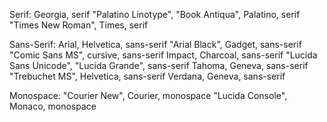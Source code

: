 Serif:
Georgia, serif
"Palatino Linotype", "Book Antiqua", Palatino, serif
"Times New Roman", Times, serif

Sans-Serif:
Arial, Helvetica, sans-serif
"Arial Black", Gadget, sans-serif
"Comic Sans MS", cursive, sans-serif
Impact, Charcoal, sans-serif
"Lucida Sans Unicode", "Lucida Grande", sans-serif
Tahoma, Geneva, sans-serif
"Trebuchet MS", Helvetica, sans-serif
Verdana, Geneva, sans-serif

Monospace:
"Courier New", Courier, monospace
"Lucida Console", Monaco, monospace
